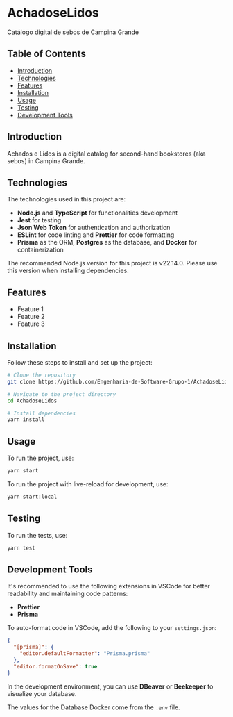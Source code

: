 # AchadoseLidos

Catálogo digital de sebos de Campina Grande

## Table of Contents

- [Introduction](#introduction)
- [Technologies](#technologies)
- [Features](#features)
- [Installation](#installation)
- [Usage](#usage)
- [Testing](#testing)
- [Development Tools](#development-tools)

## Introduction

Achados e Lidos is a digital catalog for second-hand bookstores (aka sebos) in Campina Grande.

## Technologies

The technologies used in this project are:

- **Node.js** and **TypeScript** for functionalities development
- **Jest** for testing
- **Json Web Token** for authentication and authorization
- **ESLint** for code linting and **Prettier** for code formatting
- **Prisma** as the ORM, **Postgres** as the database, and **Docker** for containerization

The recommended Node.js version for this project is v22.14.0. Please use this version when installing dependencies.

## Features

- Feature 1
- Feature 2
- Feature 3

## Installation

Follow these steps to install and set up the project:

```bash
# Clone the repository
git clone https://github.com/Engenharia-de-Software-Grupo-1/AchadoseLidos-Back.git

# Navigate to the project directory
cd AchadoseLidos

# Install dependencies
yarn install
```

## Usage

To run the project, use:

```bash
yarn start
```

To run the project with live-reload for development, use:

```bash
yarn start:local
```

## Testing

To run the tests, use:

```bash
yarn test
```

## Development Tools

It's recommended to use the following extensions in VSCode for better readability and maintaining code patterns:

- **Prettier**
- **Prisma**

To auto-format code in VSCode, add the following to your `settings.json`:

```json
{
  "[prisma]": {
    "editor.defaultFormatter": "Prisma.prisma"
  },
  "editor.formatOnSave": true
}
```

In the development environment, you can use **DBeaver** or **Beekeeper** to visualize your database.

The values for the Database Docker come from the `.env` file.
